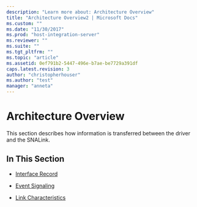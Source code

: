 ```yaml
---
description: "Learn more about: Architecture Overview"
title: "Architecture Overview2 | Microsoft Docs"
ms.custom: ""
ms.date: "11/30/2017"
ms.prod: "host-integration-server"
ms.reviewer: ""
ms.suite: ""
ms.tgt_pltfrm: ""
ms.topic: "article"
ms.assetid: 0ef791b2-5447-496e-b7ae-be7729a391df
caps.latest.revision: 3
author: "christopherhouser"
ms.author: "test"
manager: "anneta"
---
```

# Architecture Overview
This section describes how information is transferred between the driver and the SNALink.  
  
## In This Section  
  
-   [Interface Record](../core/interface-record2.md)  
  
-   [Event Signaling](../core/event-signaling2.md)  
  
-   [Link Characteristics](../core/link-characteristics2.md)
